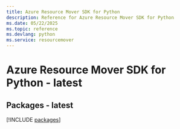 ```yaml
---
title: Azure Resource Mover SDK for Python
description: Reference for Azure Resource Mover SDK for Python
ms.date: 05/22/2025
ms.topic: reference
ms.devlang: python
ms.service: resourcemover
---
```

# Azure Resource Mover SDK for Python - latest
## Packages - latest
[!INCLUDE [packages](resource-mover-index.md)]